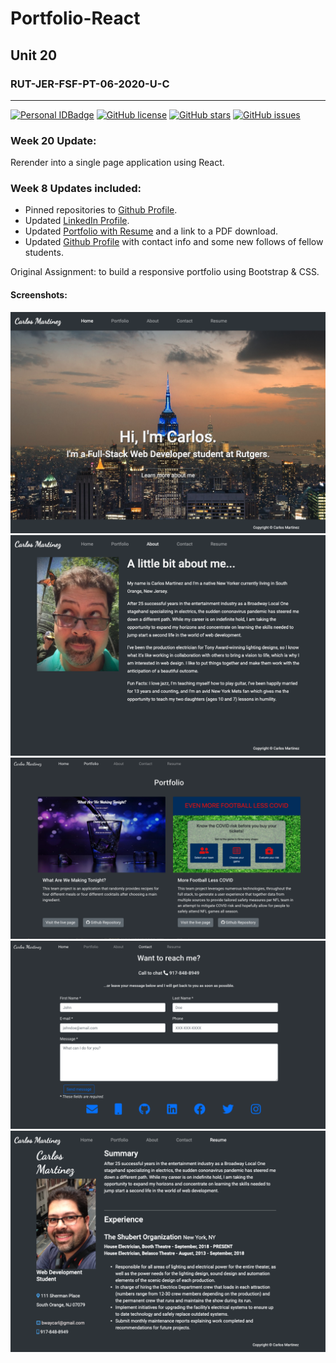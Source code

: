 # Portfolio-React
## Unit 20
### RUT-JER-FSF-PT-06-2020-U-C
---
 
[![Personal IDBadge](https://img.shields.io/badge/Dev-BwayCarl-red)](https://bwaycarl.github.io/Portfolio/)
[![GitHub license](https://img.shields.io/github/license/BwayCarl/Portfolio)](https://github.com/BwayCarl/Portfolio/blob/master/LICENSE)
[![GitHub stars](https://img.shields.io/github/stars/BwayCarl/Portfolio)](https://github.com/BwayCarl/Portfolio/stargazers)
[![GitHub issues](https://img.shields.io/github/issues/BwayCarl/Portfolio)](https://github.com/BwayCarl/Portfolio/issues)

### Week 20 Update:

Rerender into a single page application using React.
### Week 8 Updates included:
- Pinned repositories to [Github Profile](https://github.com/BwayCarl).
- Updated [LinkedIn Profile](https://www.linkedin.com/in/carlos-martinez-8702b146/).
- Updated [Portfolio with Resume](https://bwaycarl.github.io/Portfolio/) and a link to a PDF download.
- Updated [Github Profile](https://github.com/BwayCarl) with contact info and some new follows of fellow students.

Original Assignment: to build a responsive portfolio using Bootstrap &amp; CSS.
#### Screenshots:
![Portfolio Homepage](public/assets/images/Portfolio-Home.png)
![Portfolio About](public/assets/images/Portfolio-About.png)
![Portfolio Projects](public/assets/images/Portfolio-Projects.png)
![Portfolio Contact](public/assets/images/Portfolio-Contact.png)
![Portfolio Resume](public/assets/images/Portfolio-Resume.png)

